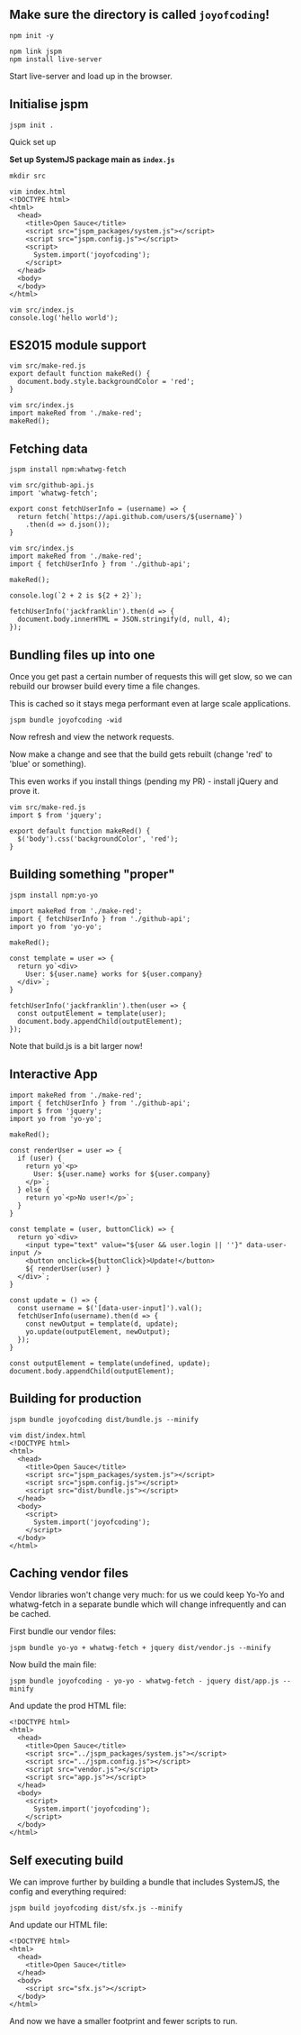 ## Make sure the directory is called `joyofcoding`!

```
npm init -y
```

```
npm link jspm
npm install live-server
```

Start live-server and load up in the browser.

## Initialise jspm

```
jspm init .
```

Quick set up

__Set up SystemJS package main as `index.js`__

```
mkdir src
```

```
vim index.html
<!DOCTYPE html>
<html>
  <head>
    <title>Open Sauce</title>
    <script src="jspm_packages/system.js"></script>
    <script src="jspm.config.js"></script>
    <script>
      System.import('joyofcoding');
    </script>
  </head>
  <body>
  </body>
</html>
```

```
vim src/index.js
console.log('hello world');
```

## ES2015 module support

```
vim src/make-red.js
export default function makeRed() {
  document.body.style.backgroundColor = 'red';
}
```

```
vim src/index.js
import makeRed from './make-red';
makeRed();
```

## Fetching data

```
jspm install npm:whatwg-fetch
```

```
vim src/github-api.js
import 'whatwg-fetch';

export const fetchUserInfo = (username) => {
  return fetch(`https://api.github.com/users/${username}`)
    .then(d => d.json());
}
```

```
vim src/index.js
import makeRed from './make-red';
import { fetchUserInfo } from './github-api';

makeRed();

console.log(`2 + 2 is ${2 + 2}`);

fetchUserInfo('jackfranklin').then(d => {
  document.body.innerHTML = JSON.stringify(d, null, 4);
});
```

## Bundling files up into one

Once you get past a certain number of requests this will get slow, so we can rebuild our browser build every time a file changes.

This is cached so it stays mega performant even at large scale applications.

```
jspm bundle joyofcoding -wid
```

Now refresh and view the network requests.

Now make a change and see that the build gets rebuilt (change 'red' to 'blue' or something).

This even works if you install things (pending my PR) - install jQuery and prove it.

```
vim src/make-red.js
import $ from 'jquery';

export default function makeRed() {
  $('body').css('backgroundColor', 'red');
}
```


## Building something "proper"

```
jspm install npm:yo-yo
```

```
import makeRed from './make-red';
import { fetchUserInfo } from './github-api';
import yo from 'yo-yo';

makeRed();

const template = user => {
  return yo`<div>
    User: ${user.name} works for ${user.company}
  </div>`;
}

fetchUserInfo('jackfranklin').then(user => {
  const outputElement = template(user);
  document.body.appendChild(outputElement);
});
```


Note that build.js is a bit larger now!

## Interactive App

```
import makeRed from './make-red';
import { fetchUserInfo } from './github-api';
import $ from 'jquery';
import yo from 'yo-yo';

makeRed();

const renderUser = user => {
  if (user) {
    return yo`<p>
      User: ${user.name} works for ${user.company}
    </p>`;
  } else {
    return yo`<p>No user!</p>`;
  }
}

const template = (user, buttonClick) => {
  return yo`<div>
    <input type="text" value="${user && user.login || ''}" data-user-input />
    <button onclick=${buttonClick}>Update!</button>
    ${ renderUser(user) }
  </div>`;
}

const update = () => {
  const username = $('[data-user-input]').val();
  fetchUserInfo(username).then(d => {
    const newOutput = template(d, update);
    yo.update(outputElement, newOutput);
  });
}

const outputElement = template(undefined, update);
document.body.appendChild(outputElement);
```

## Building for production

```
jspm bundle joyofcoding dist/bundle.js --minify
```

```
vim dist/index.html
<!DOCTYPE html>
<html>
  <head>
    <title>Open Sauce</title>
    <script src="jspm_packages/system.js"></script>
    <script src="jspm.config.js"></script>
    <script src="dist/bundle.js"></script>
  </head>
  <body>
    <script>
      System.import('joyofcoding');
    </script>
  </body>
</html>
```

## Caching vendor files

Vendor libraries won't change very much: for us we could keep Yo-Yo and whatwg-fetch in a separate bundle which will change infrequently and can be cached.

First bundle our vendor files:

```
jspm bundle yo-yo + whatwg-fetch + jquery dist/vendor.js --minify
```

Now build the main file:

```
jspm bundle joyofcoding - yo-yo - whatwg-fetch - jquery dist/app.js --minify
```

And update the prod HTML file:

```
<!DOCTYPE html>
<html>
  <head>
    <title>Open Sauce</title>
    <script src="../jspm_packages/system.js"></script>
    <script src="../jspm.config.js"></script>
    <script src="vendor.js"></script>
    <script src="app.js"></script>
  </head>
  <body>
    <script>
      System.import('joyofcoding');
    </script>
  </body>
</html>
```

## Self executing build

We can improve further by building a bundle that includes SystemJS, the config and everything required:

```
jspm build joyofcoding dist/sfx.js --minify
```

And update our HTML file:

```
<!DOCTYPE html>
<html>
  <head>
    <title>Open Sauce</title>
  </head>
  <body>
    <script src="sfx.js"></script>
  </body>
</html>
```

And now we have a smaller footprint and fewer scripts to run.


